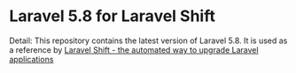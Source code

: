 # Laravel 5.8 for Laravel Shift
 Detail:
This repository contains the latest version of Laravel 5.8. It is used as a reference by [Laravel Shift - the automated way to upgrade Laravel applications](https://laravelshift.com)